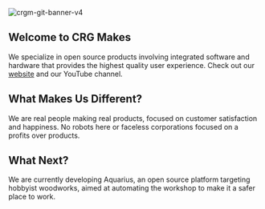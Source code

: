 ![crgm-git-banner-v4](https://github.com/user-attachments/assets/ae62dc96-e5fe-41e7-b82e-22ba3da15013)

<!--
![crgm-git-banner-v3](https://github.com/user-attachments/assets/b326ad1a-2025-43a4-8ddf-27b78439ae32)
![gh-banner](https://repository-images.githubusercontent.com/953102456/9f883fbe-83e5-49f5-a426-85ea9b2fc3c7)
-->

## Welcome to CRG Makes

We specialize in open source products involving integrated software and hardware that provides the highest quality user experience. Check out our [website](https://crgmakes.com) and our YouTube channel.

## What Makes Us Different?

We are real people making real products, focused on customer satisfaction and happiness. No robots here or faceless corporations focused on a profits over products.

## What Next?

We are currently developing Aquarius, an open source platform targeting hobbyist woodworks, aimed at automating the workshop to make it a safer place to work. 

<!--

**Here are some ideas to get you started:**

🙋‍♀️ A short introduction - what is your organization all about?
🌈 Contribution guidelines - how can the community get involved?
👩‍💻 Useful resources - where can the community find your docs? Is there anything else the community should know?
🍿 Fun facts - what does your team eat for breakfast?
🧙 Remember, you can do mighty things with the power of [Markdown](https://docs.github.com/github/writing-on-github/getting-started-with-writing-and-formatting-on-github/basic-writing-and-formatting-syntax)
-->
